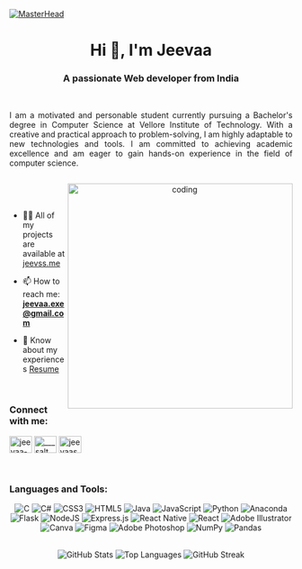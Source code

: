 [![MasterHead](https://repository-images.githubusercontent.com/588181932/e36ec678-7984-4cdd-8e4c-a3932772ff8e)](https://jeevss.me)

<h1 align="center">Hi 👋, I'm Jeevaa </h1>
<h3 align="center">A passionate Web developer from India</h3><br>

<div style="display: flex; justify-content: center;">
  <p style="text-align: justify; max-width: 600px;">
    I am a motivated and personable student currently pursuing a Bachelor's degree in
    Computer Science at Vellore Institute of Technology. With a creative and practical
    approach to problem-solving, I am highly adaptable to new technologies and tools. I am
    committed to achieving academic excellence and am eager to gain hands-on experience
    in the field of computer science.
  </p>
</div>

<p align="center">
  <img align="right" alt="coding" width="400" src="https://camo.githubusercontent.com/c1dcb74cc1c1835b1d716f5051499a2814c683c806b15f04b0eba492863703e9/68747470733a2f2f63646e2e6472696262626c652e636f6d2f75736572732f3733303730332f73637265656e73686f74732f363538313234332f6176656e746f2e676966">
</p>

<br><br>

- 👨‍💻 All of my projects are available at [jeevss.me](https://jeevss.me)

- 📫 How to reach me: **jeevaa.exe@gmail.com**

- 📄 Know about my experiences [Resume](https://jeevss.me/Mr%20Jeevaa%20-%20Resume%20.pdf)

<br>

<h3 align="left">Connect with me:</h3>
<p align="left">
  <a href="https://linkedin.com/in/jeevaaSV" target="_blank"><img align="center" src="https://raw.githubusercontent.com/rahuldkjain/github-profile-readme-generator/master/src/images/icons/Social/linked-in-alt.svg" alt="jeevaa-s-v-36613a176" height="30" width="40" /></a>
  <a href="https://instagram.com/___salt___and___pepper___" target="_blank"><img align="center" src="https://raw.githubusercontent.com/rahuldkjain/github-profile-readme-generator/master/src/images/icons/Social/instagram.svg" alt="___salt___and___pepper___" height="30" width="40" /></a>
  <a href="https://www.leetcode.com/JeevaaSV" target="_blank"><img align="center" src="https://raw.githubusercontent.com/rahuldkjain/github-profile-readme-generator/master/src/images/icons/Social/leet-code.svg" alt="jeevaasv" height="30" width="40" /></a>
</p>

<br>

<h3 align="left">Languages and Tools:</h3>

<p align="center">
  <img src="https://img.shields.io/badge/c-%2300599C.svg?style=for-the-badge&logo=c&logoColor=white" alt="C">
  <img src="https://img.shields.io/badge/c%23-%23239120.svg?style=for-the-badge&logo=c-sharp&logoColor=white" alt="C#">
  <img src="https://img.shields.io/badge/css3-%231572B6.svg?style=for-the-badge&logo=css3&logoColor=white" alt="CSS3">
  <img src="https://img.shields.io/badge/html5-%23E34F26.svg?style=for-the-badge&logo=html5&logoColor=white" alt="HTML5">
  <img src="https://img.shields.io/badge/java-%23ED8B00.svg?style=for-the-badge&logo=java&logoColor=white" alt="Java">
  <img src="https://img.shields.io/badge/javascript-%23323330.svg?style=for-the-badge&logo=javascript&logoColor=%23F7DF1E" alt="JavaScript">
  <img src="https://img.shields.io/badge/python-3670A0?style=for-the-badge&logo=python&logoColor=ffdd54" alt="Python">
  <img src="https://img.shields.io/badge/Anaconda-%2344A833.svg?style=for-the-badge&logo=anaconda&logoColor=white" alt="Anaconda">
  <img src="https://img.shields.io/badge/flask-%23000.svg?style=for-the-badge&logo=flask&logoColor=white" alt="Flask">
  <img src="https://img.shields.io/badge/node.js-6DA55F?style=for-the-badge&logo=node.js&logoColor=white" alt="NodeJS">
  <img src="https://img.shields.io/badge/express.js-%23404d59.svg?style=for-the-badge&logo=express&logoColor=%2361DAFB" alt="Express.js">
  <img src="https://img.shields.io/badge/react_native-%2320232a.svg?style=for-the-badge&logo=react&logoColor=%2361DAFB" alt="React Native">
  <img src="https://img.shields.io/badge/react-%2320232a.svg?style=for-the-badge&logo=react&logoColor=%2361DAFB" alt="React">
  <img src="https://img.shields.io/badge/adobeillustrator-%23FF9A00.svg?style=for-the-badge&logo=adobeillustrator&logoColor=white" alt="Adobe Illustrator">
  <img src="https://img.shields.io/badge/Canva-%2300C4CC.svg?style=for-the-badge&logo=Canva&logoColor=white" alt="Canva">
  <img src="https://img.shields.io/badge/figma-%23F24E1E.svg?style=for-the-badge&logo=figma&logoColor=white" alt="Figma">
  <img src="https://img.shields.io/badge/adobephotoshop-%2331A8FF.svg?style=for-the-badge&logo=adobephotoshop&logoColor=white" alt="Adobe Photoshop">
  <img src="https://img.shields.io/badge/numpy-%23013243.svg?style=for-the-badge&logo=numpy&logoColor=white" alt="NumPy">
  <img src="https://img.shields.io/badge/pandas-%23150458.svg?style=for-the-badge&logo=pandas&logoColor=white" alt="Pandas">
</p>

<br>

<div align="center">
  <img src="https://github-readme-stats-sigma-five.vercel.app/api?username=jeevsssss&theme=tokyonight&hide_border=false&include_all_commits=true&count_private=false" alt="GitHub Stats">
    <img src="https://github-readme-stats-sigma-five.vercel.app/api/top-langs/?username=jeevsssss&theme=tokyonight&hide_border=false&include_all_commits=true&count_private=false&layout=compact" alt="Top Languages">
  <img src="https://github-readme-streak-stats.herokuapp.com/?user=jeevsssss&theme=tokyonight&hide_border=false" alt="GitHub Streak">
</div>
